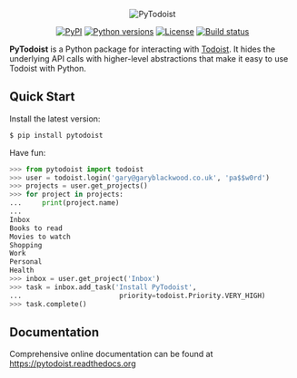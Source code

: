 <p align="center">
<img src="https://imgur.com/WAXg5z7.png" title="PyTodoist" />
</p>

<p align="center">
<a href="https://pypi.python.org/pypi/pytodoist"><img src="https://img.shields.io/pypi/v/pytodoist.svg?maxAge=600" alt="PyPI" /></a>
<a href="https://pypi.python.org/pypi/pytodoist"><img src="https://img.shields.io/pypi/pyversions/pytodoist.svg" alt="Python versions"></a>
<a href="https://github.com/garee/pytodoist/blob/master/LICENSE"><img src="https://img.shields.io/github/license/garee/pytodoist.svg" alt="License" /></a> <a href="https://travis-ci.org/Garee/pytodoist"><img src="https://travis-ci.org/Garee/pytodoist.svg?branch=master" alt="Build status"></a>
</p>

**PyTodoist** is a Python package for interacting with [Todoist](http://www.todoist.com). It hides the underlying API calls with higher-level abstractions that make it easy to use Todoist with Python.

## Quick Start

Install the latest version:

```sh
$ pip install pytodoist
```

Have fun:

```python
>>> from pytodoist import todoist
>>> user = todoist.login('gary@garyblackwood.co.uk', 'pa$$w0rd')
>>> projects = user.get_projects()
>>> for project in projects:
...     print(project.name)
...
Inbox
Books to read
Movies to watch
Shopping
Work
Personal
Health
>>> inbox = user.get_project('Inbox')
>>> task = inbox.add_task('Install PyTodoist',
...                        priority=todoist.Priority.VERY_HIGH)
>>> task.complete()
```

## Documentation

Comprehensive online documentation can be found at https://pytodoist.readthedocs.org
